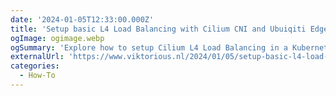 ```yaml
---
date: '2024-01-05T12:33:00.000Z'
title: 'Setup basic L4 Load Balancing with Cilium CNI and Ubuiqiti Edge Router'
ogImage: ogimage.webp
ogSummary: 'Explore how to setup Cilium L4 Load Balancing in a Kubernetes Cluster networked with an Ubuiqiti edge router'
externalUrl: 'https://www.viktorious.nl/2024/01/05/setup-basic-l4-load-balancing-with-cilium-cni-and-ubuiqiti-edge-router/'
categories:
  - How-To
---
```

